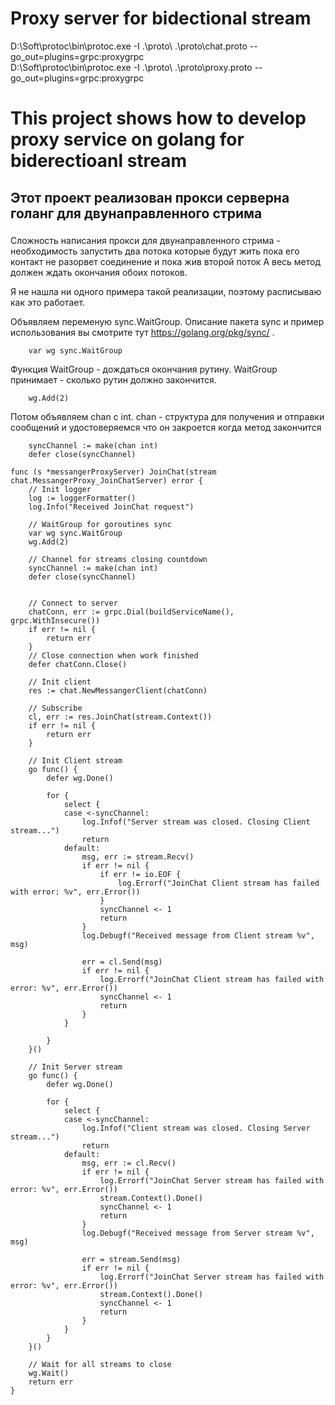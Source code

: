 # Proxy server for bidectional stream

D:\Soft\protoc\bin\protoc.exe -I .\proto\ .\proto\chat.proto --go_out=plugins=grpc:proxygrpc        
D:\Soft\protoc\bin\protoc.exe -I .\proto\ .\proto\proxy.proto --go_out=plugins=grpc:proxygrpc

# This project shows how to develop proxy service on golang for biderectioanl stream
## Этот проект реализован прокси серверна голанг для двунаправленного стрима

### 
Сложность написания прокси для двунаправленного стрима - необходимость запустить два потока которые будут жить пока его контакт не разорвет соединение и пока жив второй поток
А весь метод должен ждать окончания обоих потоков.

Я не нашла ни одного примера такой реализации, поэтому расписываю как это работает.

Объявляем переменую sync.WaitGroup. Описание пакета sync и пример использования вы смотрите тут https://golang.org/pkg/sync/ .
```
	var wg sync.WaitGroup
```

Функция WaitGroup  - дождаться окончания рутину. WaitGroup принимает - сколько рутин должно закончится.
```
	wg.Add(2)
```

Потом объявляем chan c int. chan - структура для получения и отправки сообщений и удостоверяемся что он закроется когда метод закончится
```
	syncChannel := make(chan int)
	defer close(syncChannel)
```


```
func (s *messangerProxyServer) JoinChat(stream chat.MessangerProxy_JoinChatServer) error {
	// Init logger
	log := loggerFormatter()
	log.Info("Received JoinChat request")

	// WaitGroup for goroutines sync
	var wg sync.WaitGroup
	wg.Add(2)

	// Channel for streams closing countdown
	syncChannel := make(chan int)
	defer close(syncChannel)


	// Connect to server
	chatConn, err := grpc.Dial(buildServiceName(), grpc.WithInsecure())
	if err != nil {
		return err
	}
	// Close connection when work finished
	defer chatConn.Close()

	// Init client
	res := chat.NewMessangerClient(chatConn)

	// Subscribe
	cl, err := res.JoinChat(stream.Context())
	if err != nil {
		return err
	}

	// Init Client stream
	go func() {
		defer wg.Done()

		for {
			select {
			case <-syncChannel:
				log.Infof("Server stream was closed. Closing Client stream...")
				return
			default:
				msg, err := stream.Recv()
				if err != nil {
					if err != io.EOF {
						log.Errorf("JoinChat Client stream has failed with error: %v", err.Error())
					}
					syncChannel <- 1
					return
				}
				log.Debugf("Received message from Client stream %v", msg)

				err = cl.Send(msg)
				if err != nil {
					log.Errorf("JoinChat Client stream has failed with error: %v", err.Error())
					syncChannel <- 1
					return
				}
			}

		}
	}()

	// Init Server stream
	go func() {
		defer wg.Done()

		for {
			select {
			case <-syncChannel:
				log.Infof("Client stream was closed. Closing Server stream...")
				return
			default:
				msg, err := cl.Recv()
				if err != nil {
					log.Errorf("JoinChat Server stream has failed with error: %v", err.Error())
					stream.Context().Done()
					syncChannel <- 1
					return
				}
				log.Debugf("Received message from Server stream %v", msg)

				err = stream.Send(msg)
				if err != nil {
					log.Errorf("JoinChat Server stream has failed with error: %v", err.Error())
					stream.Context().Done()
					syncChannel <- 1
					return
				}
			}
		}
	}()

	// Wait for all streams to close
	wg.Wait()
	return err
}
```